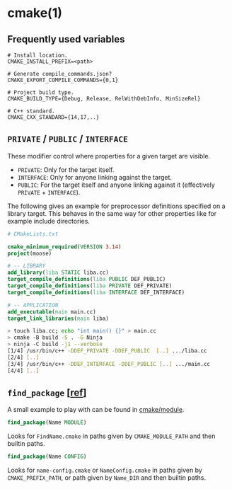 # cmake(1)

## Frequently used variables
```
# Install location.
CMAKE_INSTALL_PREFIX=<path>

# Generate compile_commands.json?
CMAKE_EXPORT_COMPILE_COMMANDS={0,1}

# Project build type.
CMAKE_BUILD_TYPE={Debug, Release, RelWithDebInfo, MinSizeRel}

# C++ standard.
CMAKE_CXX_STANDARD={14,17,..}
```

## `PRIVATE` / `PUBLIC` / `INTERFACE`

These modifier control where properties for a given target are visible.

- `PRIVATE`: Only for the target itself.
- `INTERFACE`: Only for anyone linking against the target.
- `PUBLIC`: For the target itself and anyone linking against it (effectively
  `PRIVATE` + `INTERFACE`).

The following gives an example for preprocessor definitions specified on a
library target. This behaves in the same way for other properties like for
example include directories.
```cmake
# CMakeLists.txt

cmake_minimum_required(VERSION 3.14)
project(moose)

# -- LIBRARY
add_library(liba STATIC liba.cc)
target_compile_definitions(liba PUBLIC DEF_PUBLIC)
target_compile_definitions(liba PRIVATE DEF_PRIVATE)
target_compile_definitions(liba INTERFACE DEF_INTERFACE)

# -- APPLICATION
add_executable(main main.cc)
target_link_libraries(main liba)
```

```sh
> touch liba.cc; echo "int main() {}" > main.cc
> cmake -B build -S . -G Ninja
> ninja -C build -j1 --verbose
[1/4] /usr/bin/c++ -DDEF_PRIVATE -DDEF_PUBLIC  [..] .../liba.cc
[2/4] [..]
[3/4] /usr/bin/c++ -DDEF_INTERFACE -DDEF_PUBLIC [..] .../main.cc
[4/4] [..]
```

## `find_package` [[ref][cmake-find_package]]
A small example to play with can be found in [cmake/module][src-module].

```cmake
find_package(Name MODULE)
```
Looks for `FindName.cmake` in paths given by `CMAKE_MODULE_PATH` and then builtin paths.

```cmake
find_package(Name CONFIG)
```
Looks for `name-config.cmake` or `NameConfig.cmake` in paths given by
`CMAKE_PREFIX_PATH`, or path given by `Name_DIR` and then builtin paths.

[cmake-include]: https://cmake.org/cmake/help/latest/command/include.html
[cmake-find_package]: https://cmake.org/cmake/help/latest/command/find_package.html
[src-module]: https://github.com/johannst/notes/tree/master/src/development/cmake/module
